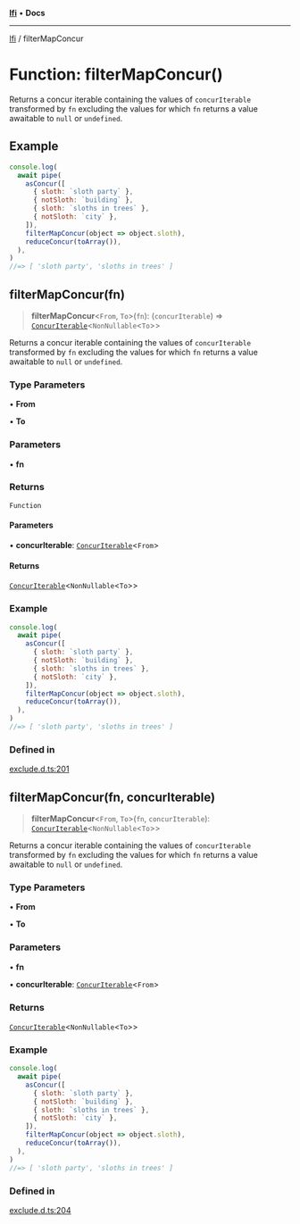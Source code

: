 [**lfi**](../readme.md) • **Docs**

---

[lfi](../globals.md) / filterMapConcur

# Function: filterMapConcur()

Returns a concur iterable containing the values of `concurIterable` transformed
by `fn` excluding the values for which `fn` returns a value awaitable to `null`
or `undefined`.

## Example

```js
console.log(
  await pipe(
    asConcur([
      { sloth: `sloth party` },
      { notSloth: `building` },
      { sloth: `sloths in trees` },
      { notSloth: `city` },
    ]),
    filterMapConcur(object => object.sloth),
    reduceConcur(toArray()),
  ),
)
//=> [ 'sloth party', 'sloths in trees' ]
```

## filterMapConcur(fn)

> **filterMapConcur**\<`From`, `To`\>(`fn`): (`concurIterable`) =>
> [`ConcurIterable`](../type-aliases/ConcurIterable.md)\<`NonNullable`\<`To`\>\>

Returns a concur iterable containing the values of `concurIterable` transformed
by `fn` excluding the values for which `fn` returns a value awaitable to `null`
or `undefined`.

### Type Parameters

• **From**

• **To**

### Parameters

• **fn**

### Returns

`Function`

#### Parameters

• **concurIterable**:
[`ConcurIterable`](../type-aliases/ConcurIterable.md)\<`From`\>

#### Returns

[`ConcurIterable`](../type-aliases/ConcurIterable.md)\<`NonNullable`\<`To`\>\>

### Example

```js
console.log(
  await pipe(
    asConcur([
      { sloth: `sloth party` },
      { notSloth: `building` },
      { sloth: `sloths in trees` },
      { notSloth: `city` },
    ]),
    filterMapConcur(object => object.sloth),
    reduceConcur(toArray()),
  ),
)
//=> [ 'sloth party', 'sloths in trees' ]
```

### Defined in

[exclude.d.ts:201](https://github.com/TomerAberbach/lfi/blob/85d6360ac7d8f71c70f308d2ace5bc2aa99ab03d/src/operations/exclude.d.ts#L201)

## filterMapConcur(fn, concurIterable)

> **filterMapConcur**\<`From`, `To`\>(`fn`, `concurIterable`):
> [`ConcurIterable`](../type-aliases/ConcurIterable.md)\<`NonNullable`\<`To`\>\>

Returns a concur iterable containing the values of `concurIterable` transformed
by `fn` excluding the values for which `fn` returns a value awaitable to `null`
or `undefined`.

### Type Parameters

• **From**

• **To**

### Parameters

• **fn**

• **concurIterable**:
[`ConcurIterable`](../type-aliases/ConcurIterable.md)\<`From`\>

### Returns

[`ConcurIterable`](../type-aliases/ConcurIterable.md)\<`NonNullable`\<`To`\>\>

### Example

```js
console.log(
  await pipe(
    asConcur([
      { sloth: `sloth party` },
      { notSloth: `building` },
      { sloth: `sloths in trees` },
      { notSloth: `city` },
    ]),
    filterMapConcur(object => object.sloth),
    reduceConcur(toArray()),
  ),
)
//=> [ 'sloth party', 'sloths in trees' ]
```

### Defined in

[exclude.d.ts:204](https://github.com/TomerAberbach/lfi/blob/85d6360ac7d8f71c70f308d2ace5bc2aa99ab03d/src/operations/exclude.d.ts#L204)
